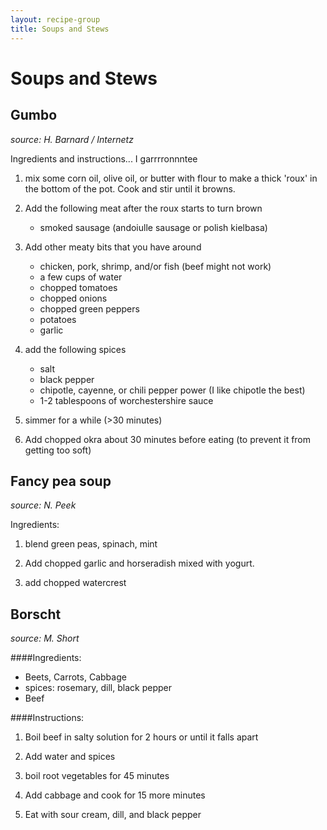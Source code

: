 ```yaml
---
layout: recipe-group
title: Soups and Stews
---
```


Soups and Stews
===============

Gumbo
---------
*source: H. Barnard / Internetz*

Ingredients and instructions... I garrrronnntee

1. mix some corn oil, olive oil, or butter with flour to make a thick 'roux' in the bottom of the pot.  Cook and stir until it browns.

2. Add the following meat after the roux starts to turn brown
    - smoked sausage (andoiulle sausage or polish kielbasa)

3. Add other meaty bits that you have around
    - chicken, pork, shrimp, and/or fish (beef might not work)
    - a few cups of water
    - chopped tomatoes
    - chopped onions
    - chopped green peppers
    - potatoes
    - garlic

4. add the following spices
    - salt
    - black pepper
    - chipotle, cayenne, or chili pepper power (I like chipotle the best)
    - 1-2 tablespoons of worchestershire sauce

5. simmer for a while (>30 minutes)

6. Add chopped okra about 30 minutes before eating (to prevent it from getting too soft)

Fancy pea soup
-------------
*source: N. Peek*

Ingredients:

1. blend green peas, spinach, mint

2. Add chopped garlic and horseradish mixed with yogurt.

3. add chopped watercrest

Borscht
------
*source: M. Short*

####Ingredients:

- Beets, Carrots, Cabbage
- spices: rosemary, dill, black pepper
- Beef

####Instructions:

1. Boil beef in salty solution for 2 hours or until it falls apart

2. Add water and spices

3. boil root vegetables for 45 minutes

4. Add cabbage and cook for 15 more minutes

5. Eat with sour cream, dill, and black pepper 


